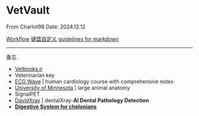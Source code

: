 # VetVault
From Charlot98
Date: 2024.12.12

[Workflow](workflow.md)
[键盘自定义](键盘自定义.md)
[guidelines for markdown](Guidelines%20for%20markdown.md)

---
备忘
- [Vetbooks.ir](http://Vetbooks.ir)
- Veterinarian key
- [ECG Wave](https://ecgwaves.com/) | human cardiology course with comprehensive notes
- [University of Minnesota](https://pressbooks.umn.edu/largeanimalanatomy/chapter/thorax/) | large animal anatomy
- SignalPET
- [DavidXray](https://davidxray.com/dental-x-ray-positioning-guide-canine-incisors-101-103/#) | dentalXray-**AI Dental Pathology Detection**
- [**Digestive System for chelonians**](https://campus.murraystate.edu/faculty/tderting/anatomyatlas/digestiv.htm)
